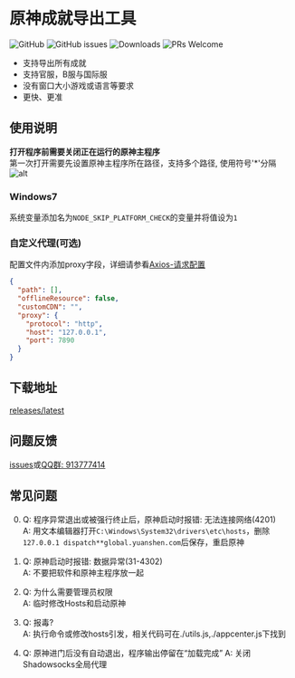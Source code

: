 # 原神成就导出工具  

![GitHub](https://img.shields.io/github/license/HolographicHat/genshin-achievement-export?label=License&style=flat-square) ![GitHub issues](https://img.shields.io/github/issues/HolographicHat/genshin-achievement-export?label=Issues&style=flat-square) ![Downloads](https://img.shields.io/github/downloads/HolographicHat/genshin-achievement-export/total?color=brightgreen&label=Downloads&style=flat-square) ![PRs Welcome](https://img.shields.io/badge/PRs-welcome-brightgreen.svg?style=flat-square)

- 支持导出所有成就
- 支持官服，B服与国际服
- 没有窗口大小游戏或语言等要求
- 更快、更准

## 使用说明
**打开程序前需要关闭正在运行的原神主程序**  
第一次打开需要先设置原神主程序所在路径，支持多个路径, 使用符号'*'分隔
![alt](https://upload-bbs.mihoyo.com/upload/2022/03/27/165631158/c716791daa878a473b1eb28402f5db43_1004744076428253015.png)   
### Windows7   
系统变量添加名为```NODE_SKIP_PLATFORM_CHECK```的变量并将值设为```1```   
### 自定义代理(可选)   
配置文件内添加proxy字段，详细请参看[Axios-请求配置](https://axios-http.com/zh/docs/req_config)
```json
{
  "path": [],
  "offlineResource": false,
  "customCDN": "",
  "proxy": {
    "protocol": "http",
    "host": "127.0.0.1",
    "port": 7890
  }
}
```

## 下载地址
[releases/latest](https://github.com/HolographicHat/genshin-achievement-export/releases/latest)

## 问题反馈
[issues](https://github.com/HolographicHat/genshin-achievement-export/issues)或[QQ群: 913777414](https://qm.qq.com/cgi-bin/qm/qr?k=9UGz-chQVTjZa4b82RA_A41vIcBVNpms&jump_from=webapi)

## 常见问题   
0. Q: 程序异常退出或被强行终止后，原神启动时报错: 无法连接网络(4201)   
   A: 用文本编辑器打开```C:\Windows\System32\drivers\etc\hosts```，删除```127.0.0.1 dispatch**global.yuanshen.com```后保存，重启原神   
   
1. Q: 原神启动时报错: 数据异常(31-4302)   
   A: 不要把软件和原神主程序放一起   
   
2. Q: 为什么需要管理员权限  
   A: 临时修改Hosts和启动原神  
   
3. Q: 报毒?   
   A: 执行命令或修改hosts引发，相关代码可在./utils.js,./appcenter.js下找到

4. Q: 原神进门后没有自动退出，程序输出停留在“加载完成”
   A: 关闭Shadowsocks全局代理
